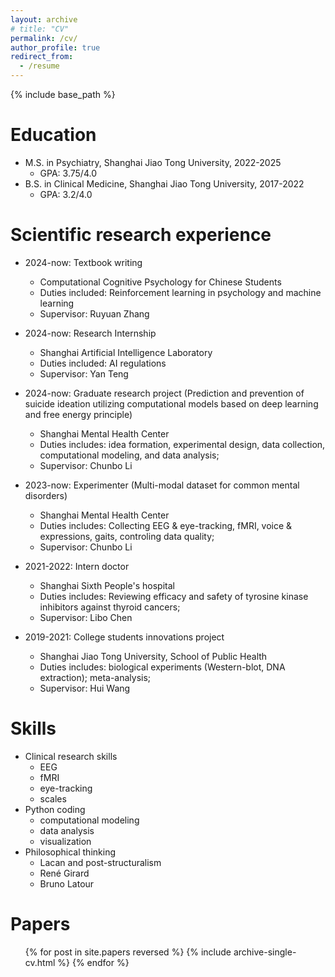 ```yaml
---
layout: archive
# title: "CV"
permalink: /cv/
author_profile: true
redirect_from:
  - /resume
---
```


{% include base_path %}

Education
======
* M.S. in Psychiatry, Shanghai Jiao Tong University, 2022-2025
  * GPA: 3.75/4.0
* B.S. in Clinical Medicine, Shanghai Jiao Tong University, 2017-2022
  * GPA: 3.2/4.0

Scientific research experience
======

* 2024-now: Textbook writing
  * Computational Cognitive Psychology for Chinese Students
  * Duties included: Reinforcement learning in psychology and machine learning
  * Supervisor: Ruyuan Zhang

* 2024-now: Research Internship
  * Shanghai Artificial Intelligence Laboratory
  * Duties included: AI regulations
  * Supervisor: Yan Teng

* 2024-now: Graduate research project (Prediction and prevention of suicide ideation utilizing computational models based on deep learning and free energy principle)
  * Shanghai Mental Health Center
  * Duties includes: idea formation, experimental design, data collection, computational modeling, and data analysis;
  * Supervisor: Chunbo Li

* 2023-now: Experimenter (Multi-modal dataset for common mental disorders)
  * Shanghai Mental Health Center
  * Duties includes: Collecting EEG & eye-tracking, fMRI, voice & expressions, gaits, controling data quality;
  * Supervisor: Chunbo Li

* 2021-2022: Intern doctor
  * Shanghai Sixth People's hospital
  * Duties includes: Reviewing efficacy and safety of tyrosine kinase inhibitors against thyroid cancers;
  * Supervisor: Libo Chen

* 2019-2021: College students innovations project
  * Shanghai Jiao Tong University, School of Public Health
  * Duties includes: biological experiments (Western-blot, DNA extraction); meta-analysis;
  * Supervisor: Hui Wang

Skills
======
* Clinical research skills
  * EEG
  * fMRI
  * eye-tracking
  * scales
* Python coding
  * computational modeling
  * data analysis
  * visualization
* Philosophical thinking
  * Lacan and post-structuralism
  * René Girard
  * Bruno Latour

Papers
======
  <ul>{% for post in site.papers reversed %}
    {% include archive-single-cv.html %}
  {% endfor %}</ul>
  
